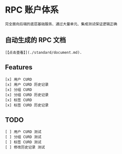 # RPC 账户体系

    完全面向后端的底层基础服务、通过大量单元、集成测试保证逻辑正确

## 自动生成的 RPC 文档 

    [【点击查看】](./standard/document.md). 

## Features

    [x] 用户 CURD
    [x] 用户 CURD 历史记录
    [x] 分组 CURD
    [x] 分组 CURD 历史记录
    [x] 标签 CURD
    [x] 标签 CURD 历史记录

## TODO

    [ ] 用户 CURD 测试
    [ ] 分组 CURD 测试
    [ ] 标签 CURD 测试
    [ ] 修改历史记录 测试
